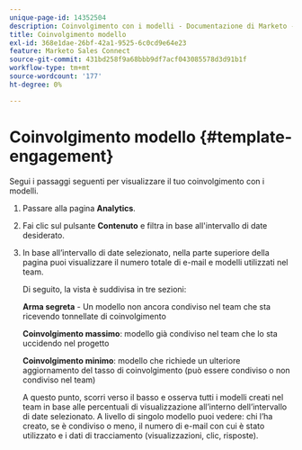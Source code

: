 ```yaml
---
unique-page-id: 14352504
description: Coinvolgimento con i modelli - Documentazione di Marketo - Documentazione del prodotto
title: Coinvolgimento modello
exl-id: 368e1dae-26bf-42a1-9525-6c0cd9e64e23
feature: Marketo Sales Connect
source-git-commit: 431bd258f9a68bbb9df7acf043085578d3d91b1f
workflow-type: tm+mt
source-wordcount: '177'
ht-degree: 0%

---
```


# Coinvolgimento modello {#template-engagement}

Segui i passaggi seguenti per visualizzare il tuo coinvolgimento con i modelli.

1. Passare alla pagina **Analytics**.

1. Fai clic sul pulsante **Contenuto** e filtra in base all&#39;intervallo di date desiderato.

1. In base all’intervallo di date selezionato, nella parte superiore della pagina puoi visualizzare il numero totale di e-mail e modelli utilizzati nel team.

   Di seguito, la vista è suddivisa in tre sezioni:

   **Arma segreta** - Un modello non ancora condiviso nel team che sta ricevendo tonnellate di coinvolgimento

   **Coinvolgimento massimo**: modello già condiviso nel team che lo sta uccidendo nel progetto

   **Coinvolgimento minimo**: modello che richiede un ulteriore aggiornamento del tasso di coinvolgimento (può essere condiviso o non condiviso nel team)

   A questo punto, scorri verso il basso e osserva tutti i modelli creati nel team in base alle percentuali di visualizzazione all’interno dell’intervallo di date selezionato. A livello di singolo modello puoi vedere: chi l’ha creato, se è condiviso o meno, il numero di e-mail con cui è stato utilizzato e i dati di tracciamento (visualizzazioni, clic, risposte).

